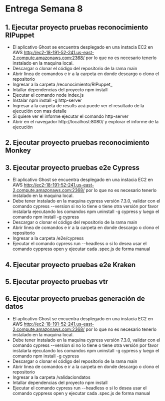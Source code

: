 # Entrega Semana 8

<h2> 1. Ejecutar proyecto pruebas reconocimiento RIPuppet </h2>

* El aplicativo Ghost se encuentra desplegado en una instacia EC2 en AWS http://ec2-18-191-52-241.us-east-2.compute.amazonaws.com:2368/ por lo que no es necesario tenerlo instalado en la maquina local.
* Descargar o clonar el código del repositorio de la rama main
* Abrir linea de comandos e ir a la carpeta en donde descargo o clono el repositorio
* Ingresar a la carpeta /reconocimiento/RIPuppet_
* Intallar dependencias del proyecto npm install
* Ejecutar el comando node index.js
* Instalar npm install -g http-server
* Ingresar a la carpeta de results acá puede ver el resultado de la ejecución con mas detalle
* Si quiere ver el informe ejecutar el comando http-server
* Abrir en el navegador http://localhost:8080/ y explorar el informe de la ejecución 

<h2> 2. Ejecutar proyecto pruebas reconocimiento Monkey </h2>

<h2> 3. Ejecutar proyecto pruebas e2e Cypress </h2>

* El aplicativo Ghost se encuentra desplegado en una instacia EC2 en AWS http://ec2-18-191-52-241.us-east-2.compute.amazonaws.com:2368/ por lo que no es necesario tenerlo instalado en la maquina local.
* Debe tener instalado en la maquina cypress versión 7.3.0, validar con el comando cypress --version si no lo tiene o tiene otra versión por favor instalarla ejecutando los comandos npm uninstall -g cypress y luego el comando npm install -g cypress
* Descargar o clonar el código del repositorio de la rama main
* Abrir linea de comandos e ir a la carpeta en donde descargo o clono el repositorio
* Ingresar a la carpeta /e2e/cypress
* Ejecutar el comando cypress run --headless o si lo desea usar el comando cyppress open y ejecutar cada .spec.js de forma manual  

<h2> 4. Ejecutar proyecto pruebas e2e Kraken </h2>

<h2> 5. Ejecutar proyecto pruebas vtr </h2>


<h2> 6. Ejecutar proyecto pruebas generación de datos </h2>

* El aplicativo Ghost se encuentra desplegado en una instacia EC2 en AWS http://ec2-18-191-52-241.us-east-2.compute.amazonaws.com:2368/ por lo que no es necesario tenerlo instalado en la maquina local.
* Debe tener instalado en la maquina cypress versión 7.3.0, validar con el comando cypress --version si no lo tiene o tiene otra versión por favor instalarla ejecutando los comandos npm uninstall -g cypress y luego el comando npm install -g cypress
* Descargar o clonar el código del repositorio de la rama main
* Abrir linea de comandos e ir a la carpeta en donde descargo o clono el repositorio
* Ingresar a la carpeta /validaciondatos
* Intallar dependencias del proyecto npm install
* Ejecutar el comando cypress run --headless o si lo desea usar el comando cyppress open y ejecutar cada .spec.js de forma manual 
